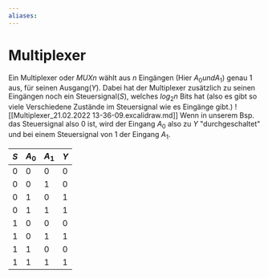 ```yaml
---
aliases: 
---
```

# Multiplexer
Ein Multiplexer oder $MUXn$ wählt aus $n$ Eingängen (Hier $A_0 und A_1$) genau 1 aus, für seinen Ausgang($Y$).
Dabei hat der Multiplexer zusätzlich zu seinen Eingängen noch ein Steuersignal($S$), welches $log_2n$ Bits hat (also es gibt so viele Verschiedene Zustände im Steuersignal wie es Eingänge gibt.)
![[Multiplexer_21.02.2022 13-36-09.excalidraw.md]]
Wenn in unserem Bsp. das Steuersignal also $0$ ist, wird der Eingang $A_0$ also zu $Y$ "durchgeschaltet" und bei einem Steuersignal von $1$ der Eingang $A_1$.

| $S$ | $A_0$ | $A_1$ | $Y$ |
| --- | ----- | ----- | --- |
| 0   | 0     | 0     | 0   |
| 0   | 0     | 1     | 0   |
| 0   | 1     | 0     | 1   |
| 0   | 1     | 1     | 1   |
| 1   | 0     | 0     | 0   |
| 1   | 0     | 1     | 1   |
| 1   | 1     | 0     | 0   |
| 1   | 1     | 1     | 1   |
